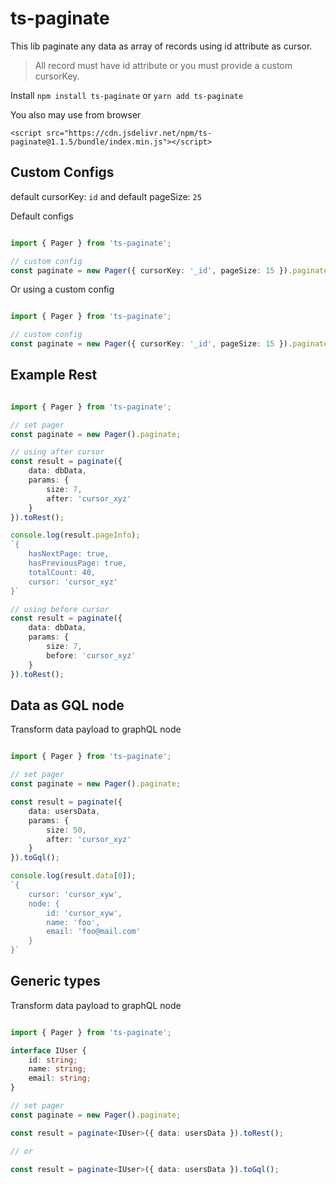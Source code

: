 # ts-paginate

This lib paginate any data as array of records using id attribute as cursor.

> All record must have id attribute or you must provide a custom cursorKey.

Install `npm install ts-paginate` or `yarn add ts-paginate`

You also may use from browser 

`<script src="https://cdn.jsdelivr.net/npm/ts-paginate@1.1.5/bundle/index.min.js"></script>`

## Custom Configs

default cursorKey: `id` and default pageSize: `25`

Default configs

```ts

import { Pager } from 'ts-paginate';

// custom config
const paginate = new Pager({ cursorKey: '_id', pageSize: 15 }).paginate;


```

Or using a custom config

```ts

import { Pager } from 'ts-paginate';

// custom config
const paginate = new Pager({ cursorKey: '_id', pageSize: 15 }).paginate;


```

## Example Rest

```ts

import { Pager } from 'ts-paginate';

// set pager
const paginate = new Pager().paginate;

// using after cursor
const result = paginate({
	data: dbData,
	params: {
		size: 7,
		after: 'cursor_xyz'
	}
}).toRest();

console.log(result.pageInfo);
`{
	hasNextPage: true,
	hasPreviousPage: true,
	totalCount: 40,
	cursor: 'cursor_xyz'
}`

// using before cursor
const result = paginate({
	data: dbData,
	params: {
		size: 7,
		before: 'cursor_xyz'
	}
}).toRest();

```

## Data as GQL node

Transform data payload to graphQL node

```ts

import { Pager } from 'ts-paginate';

// set pager
const paginate = new Pager().paginate;

const result = paginate({
	data: usersData,
	params: {
		size: 50,
		after: 'cursor_xyz'
	}
}).toGql();

console.log(result.data[0]);
`{
	cursor: 'cursor_xyw',
	node: {
		id: 'cursor_xyw',
		name: 'foo',
		email: 'foo@mail.com'
	}
}`

```


## Generic types

Transform data payload to graphQL node

```ts

import { Pager } from 'ts-paginate';

interface IUser {
	id: string;
	name: string;
	email: string;
}

// set pager
const paginate = new Pager().paginate;

const result = paginate<IUser>({ data: usersData }).toRest();

// or 

const result = paginate<IUser>({ data: usersData }).toGql();

```
